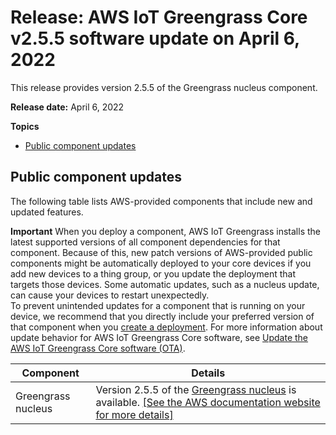 # Release: AWS IoT Greengrass Core v2\.5\.5 software update on April 6, 2022<a name="greengrass-release-2022-04-06"></a>

This release provides version 2\.5\.5 of the Greengrass nucleus component\.

**Release date:** April 6, 2022

**Topics**
+ [Public component updates](#greengrass-2022-04-06-components)

## Public component updates<a name="greengrass-2022-04-06-components"></a>

The following table lists AWS\-provided components that include new and updated features\.

**Important**  <a name="component-patch-update-note"></a>
<a name="component-patch-update"></a>When you deploy a component, AWS IoT Greengrass installs the latest supported versions of all component dependencies for that component\. Because of this, new patch versions of AWS\-provided public components might be automatically deployed to your core devices if you add new devices to a thing group, or you update the deployment that targets those devices\. Some automatic updates, such as a nucleus update, can cause your devices to restart unexpectedly\.   
<a name="component-version-pinning"></a>To prevent unintended updates for a component that is running on your device, we recommend that you directly include your preferred version of that component when you [create a deployment](create-deployments.md)\. For more information about update behavior for AWS IoT Greengrass Core software, see [Update the AWS IoT Greengrass Core software \(OTA\)](update-greengrass-core-v2.md)\.


| **Component** | **Details** | 
| --- | --- | 
| Greengrass nucleus |  Version 2\.5\.5 of the [Greengrass nucleus](greengrass-nucleus-component.md) is available\. <a name="changelog-nucleus-2.5.5"></a>[\[See the AWS documentation website for more details\]](http://docs.aws.amazon.com/greengrass/v2/developerguide/greengrass-release-2022-04-06.html)  | 